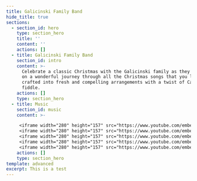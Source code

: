 ```yaml
---
title: Galicinski Family Band
hide_title: true
sections:
  - section_id: hero
    type: section_hero
    title: ''
    content: ''
    actions: []
  - title: Galicinski Family Band
    section_id: intro
    content: >-
      Celebrate a classic Christmas with the Galicinski family as they take you
      on a wonderful journey through all the Christmas songs that you love best,
      crafted into fresh and compelling arrangements with a twist of Cape Breton
      fiddle.
    actions: []
    type: section_hero
  - title: Music
    section_id: music
    content: >-

     <iframe width="280" height="157" src="https://www.youtube.com/embed/bOE2j-1u2jc" frameborder="0" allow="accelerometer; autoplay; clipboard-write; encrypted-media; gyroscope; picture-in-picture" allowfullscreen></iframe>
     <iframe width="280" height="157" src="https://www.youtube.com/embed/Kk-c23H79Ow" frameborder="0" allow="accelerometer; autoplay; clipboard-write; encrypted-media; gyroscope; picture-in-picture" allowfullscreen></iframe>
     <iframe width="280" height="157" src="https://www.youtube.com/embed/WCR5taP-th4" frameborder="0" allow="accelerometer; autoplay; clipboard-write; encrypted-media; gyroscope; picture-in-picture" allowfullscreen></iframe>
     <iframe width="280" height="157" src="https://www.youtube.com/embed/04D9q4dBCsA" frameborder="0" allow="accelerometer; autoplay; clipboard-write; encrypted-media; gyroscope; picture-in-picture" allowfullscreen></iframe>
     <iframe width="280" height="157" src="https://www.youtube.com/embed/Q7AkiYO4geA" frameborder="0" allow="accelerometer; autoplay; clipboard-write; encrypted-media; gyroscope; picture-in-picture" allowfullscreen></iframe>
    actions: []
    type: section_hero
template: advanced
excerpt: This is a test
---
```

